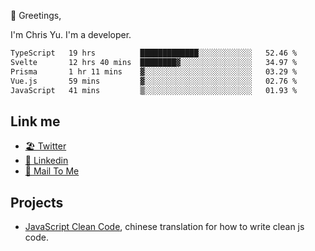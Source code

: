 👋 Greetings, 

I'm Chris Yu. I'm a developer. 


<!--START_SECTION:waka-->

```txt
TypeScript   19 hrs          █████████████░░░░░░░░░░░░   52.46 %
Svelte       12 hrs 40 mins  ████████▓░░░░░░░░░░░░░░░░   34.97 %
Prisma       1 hr 11 mins    ▓░░░░░░░░░░░░░░░░░░░░░░░░   03.29 %
Vue.js       59 mins         ▓░░░░░░░░░░░░░░░░░░░░░░░░   02.76 %
JavaScript   41 mins         ▒░░░░░░░░░░░░░░░░░░░░░░░░   01.93 %
```

<!--END_SECTION:waka-->

## Link me

- [🏖️ Twitter](https://twitter.com/yuetong3yu)
- [🧳 Linkedin](https://www.linkedin.com/in/yuetong3yu)
- [📧 Mail To Me](mailto:yuetong3yu@gmail.com)


## Projects 

- [JavaScript Clean Code](https://js-clean-code-cn.vercel.app/), chinese translation for how to write clean js code.
